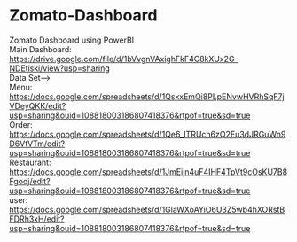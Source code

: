 # Zomato-Dashboard
Zomato Dashboard using PowerBI                 
Main Dashboard: https://drive.google.com/file/d/1bVvgnVAxighFkF4C8kXUx2G-NDEtiski/view?usp=sharing       
Data Set-->     
Menu: https://docs.google.com/spreadsheets/d/1QsxxEmQi8PLpENvwHVRhSqF7jVDeyQKK/edit?usp=sharing&ouid=108818003186807418376&rtpof=true&sd=true     
Order: https://docs.google.com/spreadsheets/d/1Qe6_ITRUch6zO2Eu3dJRGuWn9D6VtVTm/edit?usp=sharing&ouid=108818003186807418376&rtpof=true&sd=true      
Restaurant: https://docs.google.com/spreadsheets/d/1JmEijn4uF4IHF4TpVt9cOsKU7B8Fgoqj/edit?usp=sharing&ouid=108818003186807418376&rtpof=true&sd=true      
user: https://docs.google.com/spreadsheets/d/1GlaWXoAYiO6U3Z5wb4hXORstBFDRh3xH/edit?usp=sharing&ouid=108818003186807418376&rtpof=true&sd=true        
